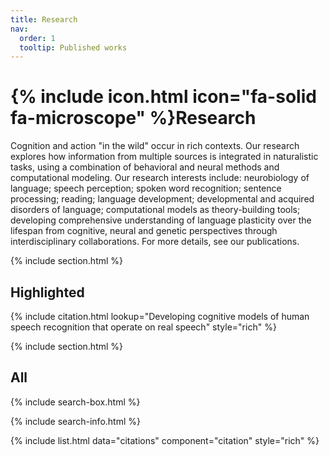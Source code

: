 ```yaml
---
title: Research
nav:
  order: 1
  tooltip: Published works
---
```


# {% include icon.html icon="fa-solid fa-microscope" %}Research

Cognition and action "in the wild" occur in rich contexts. Our research explores how information from multiple sources is integrated in naturalistic tasks, using a combination of behavioral and neural methods and computational modeling. Our research interests include: neurobiology of language; speech perception; spoken word recognition; sentence processing; reading; language development; developmental and acquired disorders of language; computational models as theory-building tools; developing comprehensive understanding of language plasticity over the lifespan from cognitive, neural and genetic perspectives through interdisciplinary collaborations. For more details, see our publications.

{% include section.html %}

## Highlighted

{% include citation.html lookup="Developing cognitive models of human speech recognition that operate on real speech" style="rich" %}

{% include section.html %}

## All

{% include search-box.html %}

{% include search-info.html %}

{% include list.html data="citations" component="citation" style="rich" %}
